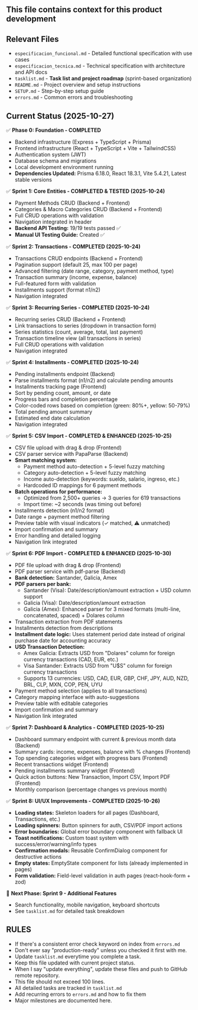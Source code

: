## This file contains context for this product development

## Relevant Files
- `especificacion_funcional.md` - Detailed functional specification with use cases
- `especificacion_tecnica.md` - Technical specification with architecture and API docs
- `tasklist.md` - **Task list and project roadmap** (sprint-based organization)
- `README.md` - Project overview and setup instructions
- `SETUP.md` - Step-by-step setup guide
- `errors.md` - Common errors and troubleshooting

## Current Status (2025-10-27)
✅ **Phase 0: Foundation - COMPLETED**
- Backend infrastructure (Express + TypeScript + Prisma)
- Frontend infrastructure (React + TypeScript + Vite + TailwindCSS)
- Authentication system (JWT)
- Database schema and migrations
- Local development environment running
- **Dependencies Updated:** Prisma 6.18.0, React 18.3.1, Vite 5.4.21, Latest stable versions

✅ **Sprint 1: Core Entities - COMPLETED & TESTED (2025-10-24)**
- Payment Methods CRUD (Backend + Frontend)
- Categories & Macro Categories CRUD (Backend + Frontend)
- Full CRUD operations with validation
- Navigation integrated in header
- **Backend API Testing:** 19/19 tests passed ✅
- **Manual UI Testing Guide:** Created ✅

✅ **Sprint 2: Transactions - COMPLETED (2025-10-24)**
- Transactions CRUD endpoints (Backend + Frontend)
- Pagination support (default 25, max 100 per page)
- Advanced filtering (date range, category, payment method, type)
- Transaction summary (income, expense, balance)
- Full-featured form with validation
- Installments support (format n1/n2)
- Navigation integrated

✅ **Sprint 3: Recurring Series - COMPLETED (2025-10-24)**
- Recurring series CRUD (Backend + Frontend)
- Link transactions to series (dropdown in transaction form)
- Series statistics (count, average, total, last payment)
- Transaction timeline view (all transactions in series)
- Full CRUD operations with validation
- Navigation integrated

✅ **Sprint 4: Installments - COMPLETED (2025-10-24)**
- Pending installments endpoint (Backend)
- Parse installments format (n1/n2) and calculate pending amounts
- Installments tracking page (Frontend)
- Sort by pending count, amount, or date
- Progress bars and completion percentage
- Color-coded rows based on completion (green: 80%+, yellow: 50-79%)
- Total pending amount summary
- Estimated end date calculation
- Navigation integrated

✅ **Sprint 5: CSV Import - COMPLETED & ENHANCED (2025-10-25)**
- CSV file upload with drag & drop (Frontend)
- CSV parser service with PapaParse (Backend)
- **Smart matching system:**
  - Payment method auto-detection + 5-level fuzzy matching
  - Category auto-detection + 5-level fuzzy matching
  - Income auto-detection (keywords: sueldo, salario, ingreso, etc.)
  - Hardcoded ID mappings for 6 payment methods
- **Batch operations for performance:**
  - Optimized from 2,500+ queries → 3 queries for 619 transactions
  - Import time: ~2 seconds (was timing out before)
- Installments detection (n1/n2 format)
- Date range + payment method filtering
- Preview table with visual indicators (✓ matched, ⚠ unmatched)
- Import confirmation and summary
- Error handling and detailed logging
- Navigation link integrated

✅ **Sprint 6: PDF Import - COMPLETED & ENHANCED (2025-10-30)**
- PDF file upload with drag & drop (Frontend)
- PDF parser service with pdf-parse (Backend)
- **Bank detection:** Santander, Galicia, Amex
- **PDF parsers per bank:**
  - Santander (Visa): Date/description/amount extraction + USD column support
  - Galicia (Visa): Date/description/amount extraction
  - Galicia (Amex): Enhanced parser for 3 mixed formats (multi-line, concatenated, spaced) + Dolares column
- Transaction extraction from PDF statements
- Installments detection from descriptions
- **Installment date logic:** Uses statement period date instead of original purchase date for accounting accuracy
- **USD Transaction Detection:**
  - Amex Galicia: Extracts USD from "Dolares" column for foreign currency transactions (CAD, EUR, etc.)
  - Visa Santander: Extracts USD from "U$S" column for foreign currency transactions
  - Supports 13 currencies: USD, CAD, EUR, GBP, CHF, JPY, AUD, NZD, BRL, CLP, MXN, COP, PEN, UYU
- Payment method selection (applies to all transactions)
- Category mapping interface with auto-suggestions
- Preview table with editable categories
- Import confirmation and summary
- Navigation link integrated

✅ **Sprint 7: Dashboard & Analytics - COMPLETED (2025-10-25)**
- Dashboard summary endpoint with current & previous month data (Backend)
- Summary cards: income, expenses, balance with % changes (Frontend)
- Top spending categories widget with progress bars (Frontend)
- Recent transactions widget (Frontend)
- Pending installments summary widget (Frontend)
- Quick action buttons: New Transaction, Import CSV, Import PDF (Frontend)
- Monthly comparison (percentage changes vs previous month)

✅ **Sprint 8: UI/UX Improvements - COMPLETED (2025-10-26)**
- **Loading states:** Skeleton loaders for all pages (Dashboard, Transactions, etc.)
- **Loading spinners:** Button spinners for auth, CSV/PDF import actions
- **Error boundaries:** Global error boundary component with fallback UI
- **Toast notifications:** Custom toast system with success/error/warning/info types
- **Confirmation modals:** Reusable ConfirmDialog component for destructive actions
- **Empty states:** EmptyState component for lists (already implemented in pages)
- **Form validation:** Field-level validation in auth pages (react-hook-form + zod)

🚧 **Next Phase: Sprint 9 - Additional Features**
- Search functionality, mobile navigation, keyboard shortcuts
- See `tasklist.md` for detailed task breakdown

## RULES
- If there's a consistent error check keyword on index from `errors.md`
- Don't ever say "production-ready" unless you checked it first with me.
- Update `tasklist.md` everytime you complete a task.
- Keep this file updated with current project status.
- When I say "update everything", update these files and push to GitHub remote repository.
- This file should not exceed 100 lines.
- All detailed tasks are tracked in `tasklist.md`
- Add recurring errors to `errors.md` and how to fix them
- Major milestones are documented here.
